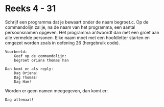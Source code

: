 # Reeks 4 - 31
Schrijf een programma dat je bewaart onder de naam begroet.c. Op de commandolijn zal je, na de naam van het programma,
een aantal persoonsnamen opgeven. Het programma antwoordt dan met een groet aan alle vermelde personen. Elke naam moet
met een hoofdletter starten en omgezet worden zoals in oefening 26 (hergebruik code).

    Voorbeeld:
        Geef op de commandolijn:
        begroet oriana thomas han

    Dan komt er als reply:
        Dag Oriana!
        Dag Thomas!
        Dag Han!

Worden er geen namen meegegeven, dan komt er:

    Dag allemaal!
